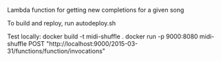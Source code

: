 Lambda function for getting new completions for a given song

To build and reploy, run autodeploy.sh

Test locally:
docker build -t midi-shuffle .
docker run -p 9000:8080 midi-shuffle
POST "http://localhost:9000/2015-03-31/functions/function/invocations"